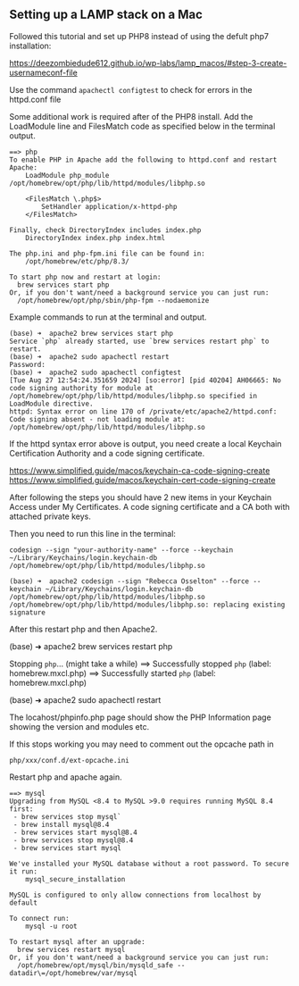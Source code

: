 ## Setting up a LAMP stack on a Mac

Followed this tutorial and set up PHP8 instead of using the defult php7 installation:

https://deezombiedude612.github.io/wp-labs/lamp_macos/#step-3-create-usernameconf-file

Use the command `apachectl configtest` to check for errors in the httpd.conf file

Some additional work is required after of the PHP8 install. Add the LoadModule line and FilesMatch code as specified below in the terminal output.

```
==> php
To enable PHP in Apache add the following to httpd.conf and restart Apache:
    LoadModule php_module /opt/homebrew/opt/php/lib/httpd/modules/libphp.so

    <FilesMatch \.php$>
        SetHandler application/x-httpd-php
    </FilesMatch>

Finally, check DirectoryIndex includes index.php
    DirectoryIndex index.php index.html

The php.ini and php-fpm.ini file can be found in:
    /opt/homebrew/etc/php/8.3/

To start php now and restart at login:
  brew services start php
Or, if you don't want/need a background service you can just run:
  /opt/homebrew/opt/php/sbin/php-fpm --nodaemonize
```

Example commands to run at the terminal and output.

```
(base) ➜  apache2 brew services start php
Service `php` already started, use `brew services restart php` to restart.
(base) ➜  apache2 sudo apachectl restart   
Password:
(base) ➜  apache2 sudo apachectl configtest
[Tue Aug 27 12:54:24.351659 2024] [so:error] [pid 40204] AH06665: No code signing authority for module at /opt/homebrew/opt/php/lib/httpd/modules/libphp.so specified in LoadModule directive.
httpd: Syntax error on line 170 of /private/etc/apache2/httpd.conf: Code signing absent - not loading module at: /opt/homebrew/opt/php/lib/httpd/modules/libphp.so
```

If the httpd syntax error above is output, you need create a local Keychain Certification Authority and a code signing certificate.

https://www.simplified.guide/macos/keychain-ca-code-signing-create
https://www.simplified.guide/macos/keychain-cert-code-signing-create

After following the steps you should have 2 new items in your Keychain Access under My Certificates. A code signing certificate and a CA both with attached private keys. 

Then you need to run this line in the terminal:

```
codesign --sign "your-authority-name" --force --keychain ~/Library/Keychains/login.keychain-db /opt/homebrew/opt/php/lib/httpd/modules/libphp.so

(base) ➜  apache2 codesign --sign "Rebecca Osselton" --force --keychain ~/Library/Keychains/login.keychain-db /opt/homebrew/opt/php/lib/httpd/modules/libphp.so 
/opt/homebrew/opt/php/lib/httpd/modules/libphp.so: replacing existing signature
```

After this restart php and then Apache2.

(base) ➜  apache2 brew services restart php

Stopping `php`... (might take a while)
==> Successfully stopped `php` (label: homebrew.mxcl.php)
==> Successfully started `php` (label: homebrew.mxcl.php)

(base) ➜  apache2 sudo apachectl restart 


The locahost/phpinfo.php page should show the PHP Information page showing the version and modules etc.

If this stops working you may need to comment out the opcache path in

 `php/xxx/conf.d/ext-opcache.ini`

Restart php and apache again.

```
==> mysql
Upgrading from MySQL <8.4 to MySQL >9.0 requires running MySQL 8.4 first:
 - brew services stop mysql`
 - brew install mysql@8.4
 - brew services start mysql@8.4
 - brew services stop mysql@8.4
 - brew services start mysql

We've installed your MySQL database without a root password. To secure it run:
    mysql_secure_installation

MySQL is configured to only allow connections from localhost by default

To connect run:
    mysql -u root

To restart mysql after an upgrade:
  brew services restart mysql
Or, if you don't want/need a background service you can just run:
  /opt/homebrew/opt/mysql/bin/mysqld_safe --datadir\=/opt/homebrew/var/mysql
  ```